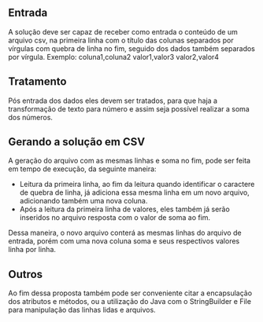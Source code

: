 ## Entrada ##

A solução deve ser capaz de receber como entrada o conteúdo de um arquivo csv, na primeira linha com o título das colunas separados por vírgulas com quebra de linha no fim, seguido dos dados também separados por vírgula. Exemplo:
coluna1,coluna2
valor1,valor3
valor2,valor4

## Tratamento ##

Pós entrada dos dados eles devem ser tratados, para que haja a transformação de texto para número e assim seja possível realizar a soma dos números.

## Gerando a solução em CSV ##

A geração do arquivo com as mesmas linhas e soma no fim, pode ser feita em tempo de execução, da seguinte maneira:

- Leitura da primeira linha, ao fim da leitura quando identificar o caractere de quebra de linha, já adiciona essa mesma linha em um novo arquivo, adicionando também uma nova coluna.
- Após a leitura da primeira linha de valores, eles também já serão inseridos no arquivo resposta com o valor de soma ao fim.

Dessa maneira, o novo arquivo conterá as mesmas linhas do arquivo de entrada, porém com uma nova coluna soma e seus respectivos valores linha por linha.

## Outros ##

Ao fim dessa proposta também pode ser conveniente citar a encapsulação dos atributos e métodos, ou a utilização do Java com o StringBuilder e File para manipulação das linhas lidas e arquivos.